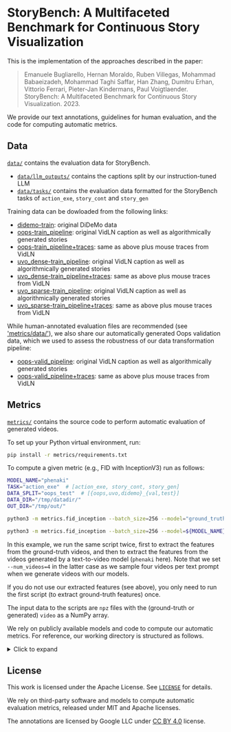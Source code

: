 # StoryBench: A Multifaceted Benchmark for Continuous Story Visualization

This is the implementation of the approaches described in the paper:
> Emanuele Bugliarello, Hernan Moraldo, Ruben Villegas, Mohammad Babaeizadeh, Mohammad Taghi Saffar, Han Zhang, Dumitru Erhan, Vittorio Ferrari, Pieter-Jan Kindermans, Paul Voigtlaender. StoryBench: A Multifaceted Benchmark for Continuous Story Visualization. 2023.

We provide our text annotations, guidelines for human evaluation, and the code for computing automatic metrics.

## Data

[`data/`](data/) contains the evaluation data for StoryBench.
- [`data/llm_outputs/`](data/llm_outputs/) contains the captions split by our instruction-tuned LLM
- [`data/tasks/`](data/tasks/) contains the evaluation data formatted for the StoryBench tasks of `action_exe`, `story_cont` and `story_gen`

Training data can be dowloaded from the following links:
- [didemo-train](https://storage.googleapis.com/storybench/didemo-train.json): original DiDeMo data
- [oops-train_pipeline](https://storage.googleapis.com/storybench/oops-train_pipeline.json): original VidLN caption as well as algorithmically generated stories
- [oops-train_pipeline+traces](https://storage.googleapis.com/storybench/oops-train_pipeline+traces.json): same as above plus mouse traces from VidLN
- [uvo_dense-train_pipeline](https://storage.googleapis.com/storybench/uvo_dense-train_pipeline.json): original VidLN caption as well as algorithmically generated stories
- [uvo_dense-train_pipeline+traces](https://storage.googleapis.com/storybench/uvo_dense-train_pipeline+traces.json): same as above plus mouse traces from VidLN
- [uvo_sparse-train_pipeline](https://storage.googleapis.com/storybench/uvo_sparse-train_pipeline.json): original VidLN caption as well as algorithmically generated stories
- [uvo_sparse-train_pipeline+traces](https://storage.googleapis.com/storybench/uvo_sparse-train_pipeline+traces.json): same as above plus mouse traces from VidLN

While human-annotated evaluation files are recommended (see ['metrics/data/'](metrics/data/)), we also share our automatically generated Oops validation data, which we used to assess the robustness of our data transformation pipeline:
- [oops-valid_pipeline](https://storage.googleapis.com/storybench/oops-valid_pipeline.json): original VidLN caption as well as algorithmically generated stories
- [oops-valid_pipeline+traces](https://storage.googleapis.com/storybench/oops-valid_pipeline+traces.json): same as above plus mouse traces from VidLN


## Metrics
[`metrics/`](metrics/) contains the source code to perform automatic evaluation of generated videos.

To set up your Python virtual environment, run:
```bash
pip install -r metrics/requirements.txt
```

To compute a given metric (e.g., FID with InceptionV3) run as follows:
```bash
MODEL_NAME="phenaki"
TASK="action_exe"  # [action_exe, story_cont, story_gen]
DATA_SPLIT="oops_test"  # [{oops,uvo,didemo}_{val,test}]
DATA_DIR="/tmp/datadir/"
OUT_DIR="/tmp/out/"

python3 -m metrics.fid_inception --batch_size=256 --model="ground_truth" --task=${TASK} --dataset=${DATA_SPLIT} --data_dir=${DATA_DIR} --output_dir=${OUT_DIR} --num_videos=1

python3 -m metrics.fid_inception --batch_size=256 --model=${MODEL_NAME} --task=${TASK} --dataset=${DATA_SPLIT} --data_dir=${DATA_DIR} --output_dir=${OUT_DIR} --num_videos=4
```

In this example, we run the same script twice, first to extract the features from the ground-truth videos, and then to extract the features from the videos generated by a text-to-video model (`phenaki` here).
Note that we set `--num_videos=4` in the latter case as we sample four videos per text prompt when we generate videos with our models.

If you do not use our extracted features (see above), you only need to run the first script (to extract ground-truth features) once.

The input data to the scripts are `npz` files with the (ground-truth or generated) `video` as a NumPy array.

We rely on publicly available models and code to compute our automatic metrics.
For reference, our working directory is structured as follows.
<details>
<summary>Click to expand</summary>

```bash
checkpoints/
    | DOVER.pth
    | InternVideo-MM-L-14.ckpt
    | ViT-L-14-336px.pt
    | convnext_tiny_1k_224_ema.pth
    | i3d_torchscript.pt
    | pt_inception-2015-12-05-6726825d.pth
data/
    | ground_truth/
    |   | action_exe/
    |   |   | oops_test/
    |   |   |   | raw/
    |   |   |   |   | fn0.npz
    |   |   |   |   | ...
    |   |   |   | features/
    |   |   |   |   | fid_clip/
    |   |   |   |   |   | embeddings_0.npz
    |   |   |   |   | fid_inception/
    |   |   |   |   |   | embeddings_0.npz
    |   |   |   |   | ...
    |   |   |   |   | vtm_internvideo/
    |   |   |   |   |   | embeddings_0.npz
    |   |   | ...
    |   | ...
    | phenaki/
    |   | action_exe/
    |   |   | oops_test/
    |   |   |   | raw/
    |   |   |   |   | fn0.npz
    |   |   |   |   | ...
    |   |   | ...
    |   | ...
outputs/
    | phenaki/
    |   | action_exe/
    |   |   | oops_test/
    |   |   |   | features/
    |   |   |   |   | embeddings_0.npz
    |   |   |   |   | embeddings_1.npz
    |   |   |   |   | embeddings_2.npz
    |   |   |   |   | embeddings_3.npz
    |   |   | ...
    |   | ...
```

Note that:
- checkpoints can be downloaded from the corresponding repositories (see [`metrics/third_party/`](metrics/third_party/)):
    - [DOVER](https://github.com/VQAssessment/DOVER)
    - [InternVideo](https://github.com/OpenGVLab/InternVideo)
    - [pytorch-fid](https://github.com/mseitzer/pytorch-fid)
- after extracting the features for the ground-truth data, we move them from their `${OUT_DIR}` to the `features/` directory under `${DATA_DIR}`

</details>


## License

This work is licensed under the Apache License. See [`LICENSE`](LICENSE) for details.

We rely on third-party software and models to compute automatic evaluation metrics, released under MIT and Apache licenses.

The annotations are licensed by Google LLC under [CC BY 4.0](https://creativecommons.org/licenses/by/4.0/) license.


